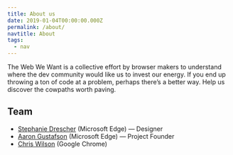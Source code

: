 ```yaml
---
title: About us
date: 2019-01-04T00:00:00.000Z
permalink: /about/
navtitle: About
tags:
  - nav
---
```


The Web We Want is a collective effort by browser makers to understand where the dev community would like us to invest our energy. If you end up throwing a ton of code at a problem, perhaps there’s a better way. Help us discover the cowpaths worth paving.

## Team

* [Stephanie Drescher](https://twitter.com/seaotta) (Microsoft Edge) — Designer
* [Aaron Gustafson](https://twitter.com/aarongustafson) (Microsoft Edge) — Project Founder
* [Chris Wilson](https://twitter.com/cwilso) (Google Chrome)
